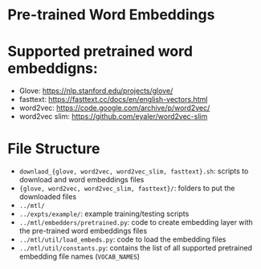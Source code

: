# Pre-trained Word Embeddings

# Supported pretrained word embeddigns:
- Glove: https://nlp.stanford.edu/projects/glove/
- fasttext: https://fasttext.cc/docs/en/english-vectors.html
- word2vec: https://code.google.com/archive/p/word2vec/
- word2vec slim: https://github.com/eyaler/word2vec-slim

# File Structure

- `downlaod_{glove, word2vec, word2vec_slim, fasttext}.sh`: scripts to download and word embeddings files
- `{glove, word2vec, word2vec_slim, fasttext}/`: folders to put the downloaded files
- `../mtl/`
- `../expts/example/`: example training/testing scripts
- `../mtl/embedders/pretrained.py`: code to create embedding layer with the pre-trained word embeddings files
- `../mtl/util/load_embeds.py`: code to load the embedding files
- `../mtl/util/constants.py`: contains the list of all supported pretrained embedding file names (`VOCAB_NAMES`)